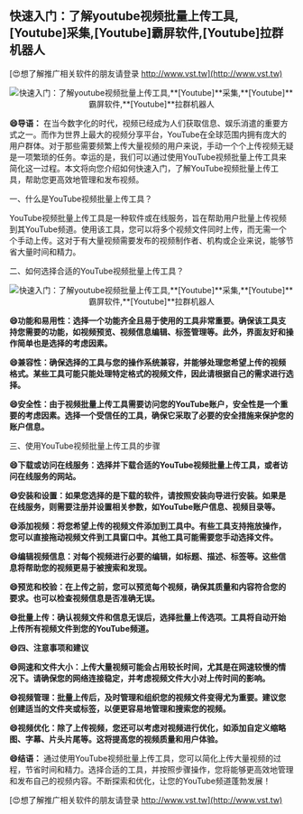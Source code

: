 ## **快速入门：了解youtube视频批量上传工具,**[Youtube]**采集,**[Youtube]**霸屏软件,**[Youtube]**拉群机器人**

[😍想了解推广相关软件的朋友请登录 http://www.vst.tw](http://www.vst.tw)

 <center><img src="https://vst.tw/MP4/tuiguang/png/7.png" alt="快速入门：了解youtube视频批量上传工具,**[Youtube]**采集,**[Youtube]**霸屏软件,**[Youtube]**拉群机器人"></center>

**😄导语：**
在当今数字化的时代，视频已经成为人们获取信息、娱乐消遣的重要方式之一。而作为世界上最大的视频分享平台，YouTube在全球范围内拥有庞大的用户群体。对于那些需要频繁上传大量视频的用户来说，手动一个个上传视频无疑是一项繁琐的任务。幸运的是，我们可以通过使用YouTube视频批量上传工具来简化这一过程。本文将向您介绍如何快速入门，了解YouTube视频批量上传工具，帮助您更高效地管理和发布视频。

一、什么是YouTube视频批量上传工具？

YouTube视频批量上传工具是一种软件或在线服务，旨在帮助用户批量上传视频到其YouTube频道。使用该工具，您可以将多个视频文件同时上传，而无需一个个手动上传。这对于有大量视频需要发布的视频制作者、机构或企业来说，能够节省大量时间和精力。

二、如何选择合适的YouTube视频批量上传工具？

 <center><img src="https://vst.tw/MP4/tuiguang/png/1.png" alt="快速入门：了解youtube视频批量上传工具,**[Youtube]**采集,**[Youtube]**霸屏软件,**[Youtube]**拉群机器人"></center>

**😄功能和易用性：选择一个功能齐全且易于使用的工具非常重要。确保该工具支持您需要的功能，如视频预览、视频信息编辑、标签管理等。此外，界面友好和操作简单也是选择的考虑因素。**

**😄兼容性：确保选择的工具与您的操作系统兼容，并能够处理您希望上传的视频格式。某些工具可能只能处理特定格式的视频文件，因此请根据自己的需求进行选择。**

**😄安全性：由于视频批量上传工具需要访问您的YouTube账户，安全性是一个重要的考虑因素。选择一个受信任的工具，确保它采取了必要的安全措施来保护您的账户信息。**

三、使用YouTube视频批量上传工具的步骤

**😄下载或访问在线服务：选择并下载合适的YouTube视频批量上传工具，或者访问在线服务的网站。**

**😄安装和设置：如果您选择的是下载的软件，请按照安装向导进行安装。如果是在线服务，则需要注册并设置相关参数，如YouTube账户信息、视频目录等。**

**😄添加视频：将您希望上传的视频文件添加到工具中。有些工具支持拖放操作，您可以直接拖动视频文件到工具窗口中。其他工具可能需要您手动选择文件。**

**😄编辑视频信息：对每个视频进行必要的编辑，如标题、描述、标签等。这些信息将帮助您的视频更易于被搜索和发现。**

**😄预览和校验：在上传之前，您可以预览每个视频，确保其质量和内容符合您的要求。也可以检查视频信息是否准确无误。**

**😄批量上传：确认视频文件和信息无误后，选择批量上传选项。工具将自动开始上传所有视频文件到您的YouTube频道。**

**😄四、注意事项和建议**

**😄网速和文件大小：上传大量视频可能会占用较长时间，尤其是在网速较慢的情况下。请确保您的网络连接稳定，并考虑视频文件大小对上传时间的影响。**

**😄视频管理：批量上传后，及时管理和组织您的视频文件变得尤为重要。建议您创建适当的文件夹或标签，以便更容易地管理和搜索您的视频。**

**😄视频优化：除了上传视频，您还可以考虑对视频进行优化，如添加自定义缩略图、字幕、片头片尾等。这将提高您的视频质量和用户体验。**

**😄结语：**
通过使用YouTube视频批量上传工具，您可以简化上传大量视频的过程，节省时间和精力。选择合适的工具，并按照步骤操作，您将能够更高效地管理和发布自己的视频内容。不断探索和优化，让您的YouTube频道蓬勃发展！

[😍想了解推广相关软件的朋友请登录 http://www.vst.tw](http://www.vst.tw)



